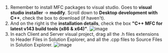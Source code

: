 1. Remember to install MFC packages to visual studio. Goes to **visual studio installer** -> **modify**. Scroll down to **Desktop development with C++**, check the box to download (if haven't).
2. And on the right is the **installation details**, check the box **"C++ MFC for latest v143 build tools (x86 & x64)"**.
   ![image](https://github.com/user-attachments/assets/43ca0bdc-af8a-4e6a-a110-105c5d75f176)
3. In each Client and Server visual project, drag all the .h files extensions to Header Files in Solution Explorer, and all the .cpp files to Source Files in Solution Explorer.
   ![image](https://github.com/user-attachments/assets/3c71a652-098a-485d-a361-a2ca168cba20)

